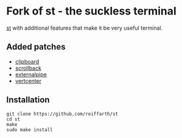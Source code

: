 # Fork of st - the suckless terminal

[st](https://st.suckless.org) with additional features that make it be very useful terminal.

## Added patches

- [clipboard](http://st.suckless.org/patches/clipboard)
- [scrollback](http://st.suckless.org/patches/scrollback)
- [externalpipe](http://st.suckless.org/patches/externalpipe)
- [vertcenter](http://st.suckless.org/patches/vertcenter)

## Installation

```
git clone https://github.com/reiffarth/st
cd st
make
sudo make install
```
